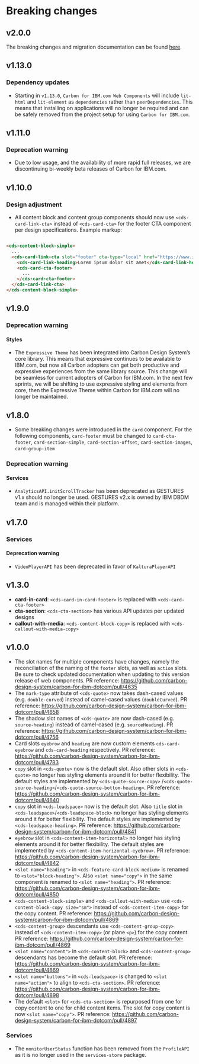 # Breaking changes

## v2.0.0

The breaking changes and migration documentation can be found [here](https://github.com/carbon-design-system/carbon-for-ibm-dotcom/blob/main/docs/dotcom-v2-migration.md).

## v1.13.0

### Dependency updates

- Starting in `v1.13.0`, `Carbon for IBM.com Web Components` will include
  `lit-html` and `lit-element` as `dependencies` rather than
  `peerDependencies`. This means that installing on applications will no longer
  be required and can be safely removed from the project setup for using
  `Carbon for IBM.com`.

## v1.11.0

### Deprecation warning

- Due to low usage, and the availability of more rapid full releases, we are
  discontinuing bi-weekly beta releases of Carbon for IBM.com.

## v1.10.0

### Design adjustment

- All content block and content group components should now
  use `<cds-card-link-cta>`
  instead of `<cds-card-cta>` for the footer CTA component per design
  specifications. Example markup:

```html

<cds-content-block-simple>
  ...
  <cds-card-link-cta slot="footer" cta-type="local" href="https://www.ibm.com/">
    <cds-card-link-heading>Lorem ipsum dolor sit amet</cds-card-link-heading>
    <cds-card-cta-footer>
      ...
    </cds-card-cta-footer>
  </cds-card-link-cta>
</cds-content-block-simple>
```

## v1.9.0

### Deprecation warning

#### Styles

- The `Expressive Theme` has been integrated into Carbon Design System’s core
  library. This means that expressive continues to be available to IBM.com, but
  now all Carbon adopters can get both productive and expressive experiences
  from the same library source. This change will be seamless for current
  adopters of Carbon for IBM.com. In the next few sprints, we will be shifting
  to use expressive styling and elements from core, then the Expressive Theme
  within Carbon for IBM.com will no longer be maintained.

## v1.8.0

- Some breaking changes were introduced in the `card` component. For the
  following components, `card-footer` must be changed to `card-cta-footer`,
  `card-section-simple`, `card-section-offset`, `card-section-images`,
  `card-group-item`

### Deprecation warning

#### Services

- `AnalyticsAPI.initScrollTracker` has been deprecated as GESTURES v1.x should
  no longer be used. GESTURES v2.x is owned by IBM DBDM team and is managed
  within their platform.

## v1.7.0

### Services

#### Deprecation warning

- `VideoPlayerAPI` has been deprecated in favor of `KalturaPlayerAPI`

## v1.3.0

- **card-in-card**: `<cds-card-in-card-footer>` is replaced with
  `<cds-card-cta-footer>`
- **cta-section**: `<cds-cta-section>` has various API updates per updated
  designs
- **callout-with-media**: `<cds-content-block-copy>` is replaced with
  `<cds-callout-with-media-copy>`

## v1.0.0

* The slot names for multiple components have changes, namely the reconciliation
  of the naming of the `footer` slots, as well as `action` slots. Be sure to
  check updated documentation when updating to this version release of web
  components. PR
  reference: https://github.com/carbon-design-system/carbon-for-ibm-dotcom/pull/4635
* The `mark-type` attribute of `<cds-quote>` now takes dash-cased values
  (e.g. `double-curved`) instead of camel-cased values (`doubleCurved`). PR
  reference: https://github.com/carbon-design-system/carbon-for-ibm-dotcom/pull/4658
* The shadow slot names of `<cds-quote>` are now dash-cased
  (e.g. `source-heading`) instead of camel-cased (e.g. `sourceHeading`). PR
  reference: https://github.com/carbon-design-system/carbon-for-ibm-dotcom/pull/4756
* Card slots `eyebrow` and `heading` are now custom elements `cds-card-eyebrow`
  and `cds-card-heading` respectively. PR
  reference: https://github.com/carbon-design-system/carbon-for-ibm-dotcom/pull/4783
* `copy` slot in `<cds-quote>` now is the default slot. Also other slots in
  `<cds-quote>` no longer has styling elements around it for better flexibility.
  The default styles are implemented by `<cds-quote-source-copy>`
  /`<cds-quote-source-heading>`/`<cds-quote-source-bottom-heading>`. PR
  reference: https://github.com/carbon-design-system/carbon-for-ibm-dotcom/pull/4840
* `copy` slot in `<cds-leadspace>` now is the default slot. Also `title` slot in
  `<cds-leadspace>`/`<cds-leadspace-block>` no longer has styling elements
  around it for better flexibility. The default styles are implemented by
  `<cds-leadspace-heading>`. PR
  reference: https://github.com/carbon-design-system/carbon-for-ibm-dotcom/pull/4841
* `eyebrow` slot in `<cds-content-item-horizontal>` no longer has styling
  elements around it for better flexibility. The default styles are implemented
  by `<cds-content-item-horizontal-eyebrow>`. PR
  reference: https://github.com/carbon-design-system/carbon-for-ibm-dotcom/pull/4842
* `<slot name="heading">` in `<cds-feature-card-block-medium>` is renamed to
  `<slot="block-heading">`. Also `<slot name="copy">` in the same component is
  renamed to `<slot name="heading">`. PR
  reference: https://github.com/carbon-design-system/carbon-for-ibm-dotcom/pull/4850
* `<cds-content-block-simple>` and `<cds-callout-with-media>` use
  `<cds-content-block-copy size="sm">` instead of `<cds-content-item-copy>` for
  the copy content. PR
  reference: https://github.com/carbon-design-system/carbon-for-ibm-dotcom/pull/4869
* `<cds-content-group>` descendants use `<cds-content-group-copy>` instead of
  `<cds-content-item-copy>` (or plane `<p>`) for the copy content. PR
  reference: https://github.com/carbon-design-system/carbon-for-ibm-dotcom/pull/4869
* `<slot name="content">` in `<cds-content-block>` and `<cds-content-group>`
  descendants has become the default slot. PR
  reference: https://github.com/carbon-design-system/carbon-for-ibm-dotcom/pull/4869
* `<slot name="buttons">` in `<cds-leadspace>` is changed to
  `<slot name="action">` to align to `<cds-cta-section>`. PR
  reference: https://github.com/carbon-design-system/carbon-for-ibm-dotcom/pull/4898
* The default `<slot>` for `<cds-cta-section>` is repurposed from one for copy
  content to one for child content items. The slot for copy content is now
  `<slot name="copy">`. PR
  reference: https://github.com/carbon-design-system/carbon-for-ibm-dotcom/pull/4897

### Services

* The `monitorUserStatus` function has been removed from the `ProfileAPI` as it
  is no longer used in the `services-store` package.
